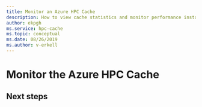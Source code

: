 ```yaml
---
title: Monitor an Azure HPC Cache 
description: How to view cache statistics and monitor performance instance
author: ekpgh
ms.service: hpc-cache
ms.topic: conceptual
ms.date: 08/26/2019
ms.author: v-erkell
---
```


# Monitor the Azure HPC Cache 

## Next steps 